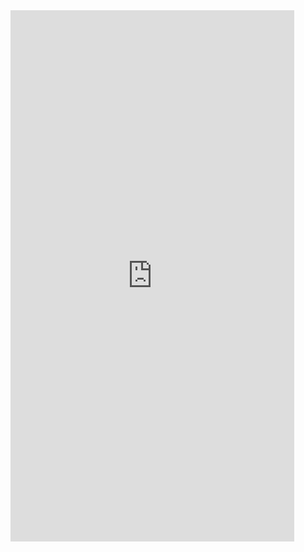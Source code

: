 <iframe  
height=850
width=90%
src="https://ks.wjx.top/vm/eipGVIi.aspx"  
frameborder=0  
allowfullscreen>
</iframe>